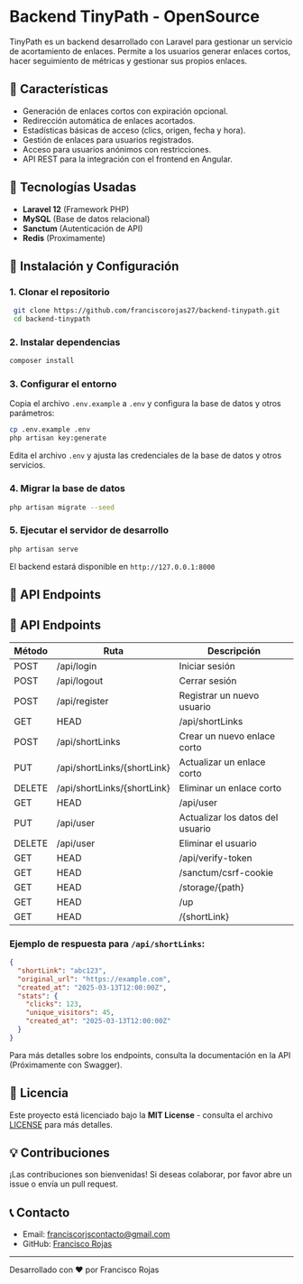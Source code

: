 # Backend TinyPath - OpenSource

TinyPath es un backend desarrollado con Laravel para gestionar un servicio de acortamiento de enlaces. Permite a los usuarios generar enlaces cortos, hacer seguimiento de métricas y gestionar sus propios enlaces.

## 🚀 Características
- Generación de enlaces cortos con expiración opcional.
- Redirección automática de enlaces acortados.
- Estadísticas básicas de acceso (clics, origen, fecha y hora).
- Gestión de enlaces para usuarios registrados.
- Acceso para usuarios anónimos con restricciones.
- API REST para la integración con el frontend en Angular.

## 📌 Tecnologías Usadas
- **Laravel 12** (Framework PHP)
- **MySQL** (Base de datos relacional)
- **Sanctum** (Autenticación de API)
- **Redis** (Proximamente)

## 🔧 Instalación y Configuración
### 1. Clonar el repositorio
```bash
 git clone https://github.com/franciscorojas27/backend-tinypath.git
 cd backend-tinypath
```
### 2. Instalar dependencias
```bash
composer install
```

### 3. Configurar el entorno
Copia el archivo `.env.example` a `.env` y configura la base de datos y otros parámetros:
```bash
cp .env.example .env
php artisan key:generate
```
Edita el archivo `.env` y ajusta las credenciales de la base de datos y otros servicios.

### 4. Migrar la base de datos
```bash
php artisan migrate --seed
```

### 5. Ejecutar el servidor de desarrollo
```bash
php artisan serve
```
El backend estará disponible en `http://127.0.0.1:8000`

## 📡 API Endpoints

## 📡 API Endpoints

| Método | Ruta                             | Descripción                                        |
|--------|----------------------------------|----------------------------------------------------|
| POST   | /api/login                       | Iniciar sesión                                    |
| POST   | /api/logout                      | Cerrar sesión                                     |
| POST   | /api/register                    | Registrar un nuevo usuario                        |
| GET|HEAD | /api/shortLinks                  | Obtener todos los enlaces cortos del usuario      |
| POST   | /api/shortLinks                  | Crear un nuevo enlace corto                       |
| PUT    | /api/shortLinks/{shortLink}      | Actualizar un enlace corto                        |
| DELETE | /api/shortLinks/{shortLink}      | Eliminar un enlace corto                          |
| GET|HEAD | /api/user                        | Obtener los datos del usuario                     |
| PUT    | /api/user                        | Actualizar los datos del usuario                  |
| DELETE | /api/user                        | Eliminar el usuario                               |
| GET|HEAD | /api/verify-token                | Verificar el estado del token (opcional)          |
| GET|HEAD | /sanctum/csrf-cookie             | Obtener el cookie CSRF                            |
| GET|HEAD | /storage/{path}                  | Acceder a archivos en almacenamiento              |
| GET|HEAD | /up                              | Verificar si el servidor está en línea            |
| GET|HEAD | /{shortLink}                     | Redirigir al enlace corto                         |

### Ejemplo de respuesta para `/api/shortLinks`:

```json
{
  "shortLink": "abc123",
  "original_url": "https://example.com",
  "created_at": "2025-03-13T12:00:00Z",
  "stats": {
    "clicks": 123,
    "unique_visitors": 45,
    "created_at": "2025-03-13T12:00:00Z"
  }
}
```
Para más detalles sobre los endpoints, consulta la documentación en la API (Próximamente con Swagger).

## 📄 Licencia
Este proyecto está licenciado bajo la **MIT License** - consulta el archivo [LICENSE](LICENSE) para más detalles.

## 💡 Contribuciones
¡Las contribuciones son bienvenidas! Si deseas colaborar, por favor abre un issue o envía un pull request.

## 📞 Contacto
- Email: franciscorjscontacto@gmail.com
- GitHub: [Francisco Rojas](https://github.com/franciscorojas27)

---
Desarrollado con ❤️ por Francisco Rojas
